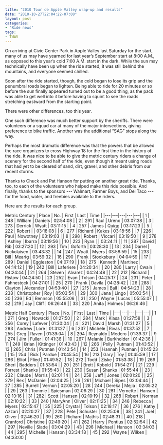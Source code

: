 ```yaml
---
title: "2010 Tour de Apple Valley wrap-up and results"
date: "2010-10-27T22:04:22-07:00"
layout: post
categories:
- 'Ride news'
tags:
- TdAV
---
```


On arriving at Civic Center Park in Apple Valley last Saturday for the start, many of us may have yearned for last year’s September start at 8:00 A.M., as opposed to this year’s cold 7:00 A.M. start in the dark. While the sun may technically have been up when the ride started, it was still behind the mountains, and everyone seemed chilled.  
  
Soon after the ride started, though, the cold began to lose its grip and the penumbral roads began to lighten. Being able to ride for 20 minutes or so before the sun finally appeared turned out to be a good thing, as the pack was able to get well into it before having to squint to see the roads stretching eastward from the starting point.

There were other differences, too this year.

One such difference was much better support by the sheriffs. There were volunteers or a squad car at many of the major intersections, giving preference to bike traffic. Another was the additional “SAG” stops along the way.

Perhaps the most dramatic difference was that the powers that be allowed the race organizers to cross Highway 18 for the first time in the history of the ride. It was nice to be able to give the metric century riders a change of scenery for the second half of the ride, even though it meant using roads that had yet to be cleared of sand, dirt, gravel, and other debris from our recent storms.

Thanks to Chuck and Pat Hanson for putting on another great ride. Thanks, too, to each of the volunteers who helped make this ride possible. And finally, thanks to the sponsors --- Walmart, Farmer Boys, and Del Taco --- for the food, water, and freebies available to the riders.

Here are the results for each group.

Metric Century
| Place | No. | First | Last | Time |
|---|---|---|---|---|
| 1 | 248 | William | Daniels | 02:54:08 |
| 2 | 291 | Raul | Ureno | 03:07:38 |
| 3 | 273 | Derrick | Wyatt | 03:11:15 |
| 4 | 257 | James | Quigg | 03:17:23 |
| 5 | 222 | Robert |  | 03:18:08 |
| 6 | 277 | Richard | Kakes | 03:18:56 |
| 7 | 226 | Paul | Nowotney | 03:19:03 |
| 8 | 298 | Robert | Viccari | 03:19:50 |
| 9 | 278 | Ashley | Ibarra | 03:19:56 |
| 10 | 223 | Ryan |  | 03:24:11 |
| 11 | 287 | David | Rib | 03:27:20 |
| 12 | 293 | Tim | Goforth | 03:28:30 |
| 13 | 234 | Darrel | Nickolaisen | 03:43:32 |
| 14 | 247 | Wyatt | Myers | 03:58:59 |
| 15 | 233 | Bill | Mearig | 03:59:32 |
| 16 | 290 | Frank | Stooksbury | 04:04:59 |
| 17 | 289 | Daniel | Eggleston | 04:07:19 |
| 18 | 275 | Kenneth | Martinez | 04:14:12 |
| 19 | 242 | Bill | Laferiere | 04:20:34 |
| 20 | 280 | Larry | Cwain | 04:24:44 |
| 21 | 264 | Steven | Alvarez | 04:24:48 |
| 22 | 212 | Richard | Ristow | 04:24:50 |
| 23 | 252 | Evan | Tolson | 04:25:17 |
| 24 | 231 | Peter | Fahnestock | 04:27:01 |
| 25 | 270 | Frank | Davila | 04:28:42 |
| 26 | 288 | Clayton | Alexander | 04:53:40 |
| 27 | 215 | James | Ball | 04:54:23 |
| 28 | 238 | Christopher | Roy | 05:03:54 |
| 29 | 300 | Jana | Lingo | 05:03:54 |
| 30 | 236 | Ed | Bennson | 05:55:06 |
| 31 | 250 | Wayne | Lucas | 05:55:07 |
| 32 | 219 | Jay | Cliff | 06:26:46 |
| 33 | 220 | Anita | Holmes | 06:26:46 |

Metric Half Century
| Place | No. | First | Last | Time |
|---|---|---|---|---|
| 1 | 271 | Greg | Nowacki | 01:27:50 |
| 2 | 284 | Mark | Klasa | 01:27:58 |
| 3 | 256 | Corey | Lafever | 01:30:04 |
| 4 | 221 | David | Marsh | 01:31:27 |
| 5 | 283 | Andrew | Lore | 01:31:27 |
| 6 | 237 | Michele | Rivas | 01:37:52 |
| 7 | 255 | Greg | Raven | 01:39:04 |
| 8 | 294 | Reynaldo | Medero | 01:39:37 |
| 9 | 274 | Jim | Fuller | 01:41:36 |
| 10 | 267 | Melanie | Burkholder | 01:42:36 |
| 11 | 249 | Brian | Kittinger | 01:43:43 |
| 12 | 266 | Polly | Putman | 01:43:52 |
| 13 | 265 | Chris | Putman | 01:43:54 |
| 14 | 253 | Hannah | Putman | 01:45:23 |
| 15 | 254 | Rick | Pardue | 01:45:54 |
| 16 | 213 | Gary | Toy | 01:45:59 |
| 17 | 286 | Elliot | Flied | 01:49:52 |
| 18 | 272 | Todd | Ziske | 01:53:38 |
| 19 | 269 | Sheri | Badders | 01:53:54 |
| 20 | 251 | Brett | Kobold | 01:54:27 |
| 21 | 229 | Forrest | Shanks | 01:55:43 |
| 22 | 230 | Susan | Shanks | 01:55:44 |
| 23 | 232 | Claude | Morris | 02:01:14 |
| 24 | 258 | Jeff | Jones | 02:01:20 |
| 25 | 279 | Rex | McDaniel | 02:04:25 |
| 26 | 261 | Michael | Sipes | 02:04:44 |
| 27 | 285 | Burrell | Vernon | 02:05:20 |
| 28 | 244 | Dereka | Mejia | 02:05:22 |
| 29 | 263 | Tommie | Spiesman | 02:06:29 |
| 30 | 281 | Vernette | Hansen | 02:10:16 |
| 31 | 282 | Scott | Hansen | 02:10:19 |
| 32 | 268 | Robert | Norman | 02:10:22 |
| 33 | 240 | MaryAnn | Oliver | 02:11:25 |
| 34 | 246 | Rebecca | Myers | 02:15:47 |
| 35 | 225 | Crystal | Tolson | 02:18:17 |
| 36 | 276 | Kathy | Azzari | 02:20:27 |
| 37 | 228 | Pete | Schuster | 02:25:08 |
| 38 | 241 | Joel | Oliver | 02:46:20 |
| 39 | 260 | Richard | Mathis | 02:48:31 |
| 40 | 218 | Cranford | Christine | 02:49:20 |
| 41 | 262 | Harry | Pontius | 02:52:54 |
| 42 | 297 | Neville | Slade | 03:04:29 |
| 43 | 296 | Michael | Hanson | 03:34:03 |
| 44 | 295 | Michelle | Hanson | 03:34:18 |
| 45 | 292 | Wayne | Wilken | 04:33:00 |